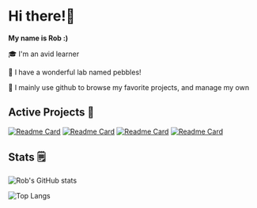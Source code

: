 # Hi there!👋
**My name is Rob :)**

🎓 I'm an avid learner

🐾 I have a wonderful lab named pebbles!

🧭 I mainly use github to browse my favorite projects, and manage my own

## Active Projects 🔨

[![Readme Card](https://github-readme-stats.vercel.app/api/pin/?username=Avience&repo=AvienceDocs&show_icons=true&title_color=fff&icon_color=79ff97&text_color=9f9f9f&bg_color=151515)](https://github.com/Avience/AvienceDocs)
[![Readme Card](https://github-readme-stats.vercel.app/api/pin/?username=mnfu&repo=simple-warden&show_icons=true&title_color=fff&icon_color=79ff97&text_color=9f9f9f&bg_color=151515)](https://github.com/mnfu/simple-warden)
[![Readme Card](https://github-readme-stats.vercel.app/api/pin/?username=Avience&repo=AccountManager&show_icons=true&title_color=fff&icon_color=79ff97&text_color=9f9f9f&bg_color=151515)](https://github.com/Avience/AccountManager)
[![Readme Card](https://github-readme-stats.vercel.app/api/pin/?username=mnfu&repo=Course-Work&show_icons=true&title_color=fff&icon_color=79ff97&text_color=9f9f9f&bg_color=151515)](https://github.com/mnfu/Course-Work)

## Stats 🗒️
![Rob's GitHub stats](https://github-readme-stats.vercel.app/api/?username=mnfu&count_private=true&show_icons=true&title_color=fff&icon_color=79ff97&text_color=9f9f9f&bg_color=151515)

![Top Langs](https://github-readme-stats.vercel.app/api/top-langs/?username=mnfu&show_icons=true&title_color=fff&icon_color=79ff97&text_color=9f9f9f&bg_color=151515)
